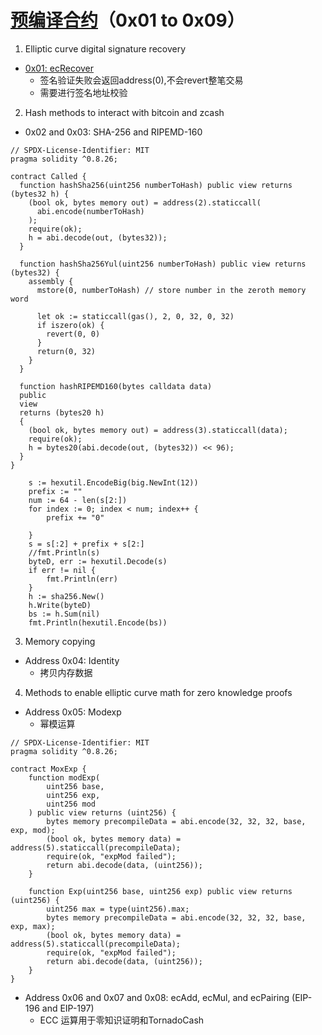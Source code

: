 # [预编译合约](https://www.rareskills.io/post/solidity-precompiles)（0x01 to 0x09）
1. Elliptic curve digital signature recovery
- [0x01: ecRecover](https://github.com/yuhuajing/solidityLearn/blob/main/smartContract/ECDSA/ECDSA.sol)
  - 签名验证失败会返回address(0),不会revert整笔交易
  - 需要进行签名地址校验
2. Hash methods to interact with bitcoin and zcash
- 0x02 and 0x03: SHA-256 and RIPEMD-160
```solidity
// SPDX-License-Identifier: MIT
pragma solidity ^0.8.26;

contract Called {
  function hashSha256(uint256 numberToHash) public view returns (bytes32 h) {
    (bool ok, bytes memory out) = address(2).staticcall(
      abi.encode(numberToHash)
    );
    require(ok);
    h = abi.decode(out, (bytes32));
  }

  function hashSha256Yul(uint256 numberToHash) public view returns (bytes32) {
    assembly {
      mstore(0, numberToHash) // store number in the zeroth memory word

      let ok := staticcall(gas(), 2, 0, 32, 0, 32)
      if iszero(ok) {
        revert(0, 0)
      }
      return(0, 32)
    }
  }

  function hashRIPEMD160(bytes calldata data)
  public
  view
  returns (bytes20 h)
  {
    (bool ok, bytes memory out) = address(3).staticcall(data);
    require(ok);
    h = bytes20(abi.decode(out, (bytes32)) << 96);
  }
}
```
```golang
	s := hexutil.EncodeBig(big.NewInt(12)) 
	prefix := ""
	num := 64 - len(s[2:])
	for index := 0; index < num; index++ {
		prefix += "0"

	}
	s = s[:2] + prefix + s[2:]
	//fmt.Println(s)
	byteD, err := hexutil.Decode(s)
	if err != nil {
		fmt.Println(err)
	}
	h := sha256.New()
	h.Write(byteD)
	bs := h.Sum(nil)
	fmt.Println(hexutil.Encode(bs))
``` 
3. Memory copying
- Address 0x04: Identity
  - 拷贝内存数据
4. Methods to enable elliptic curve math for zero knowledge proofs
- Address 0x05: Modexp
  - 幂模运算
```solidity
// SPDX-License-Identifier: MIT
pragma solidity ^0.8.26;

contract MoxExp {
    function modExp(
        uint256 base,
        uint256 exp,
        uint256 mod
    ) public view returns (uint256) {
        bytes memory precompileData = abi.encode(32, 32, 32, base, exp, mod);
        (bool ok, bytes memory data) = address(5).staticcall(precompileData);
        require(ok, "expMod failed");
        return abi.decode(data, (uint256));
    }

    function Exp(uint256 base, uint256 exp) public view returns (uint256) {
        uint256 max = type(uint256).max;
        bytes memory precompileData = abi.encode(32, 32, 32, base, exp, max);
        (bool ok, bytes memory data) = address(5).staticcall(precompileData);
        require(ok, "expMod failed");
        return abi.decode(data, (uint256));
    }
}
```
- Address 0x06 and 0x07 and 0x08: ecAdd, ecMul, and ecPairing (EIP-196 and EIP-197)
  - ECC 运算用于零知识证明和TornadoCash
